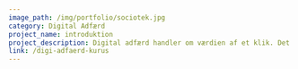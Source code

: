 ```yaml
---
image_path: /img/portfolio/sociotek.jpg
category: Digital Adfærd
project_name: introduktion
project_description: Digital adfærd handler om værdien af et klik. Det handler om de såkaldte 'gratis ydelser', digitale fodspor og hvordan de teknologiske mekanismer påvirker os, vores adfærd - ofte uden at vi er opmærksomme på det.
link: /digi-adfaerd-kurus
---
```


